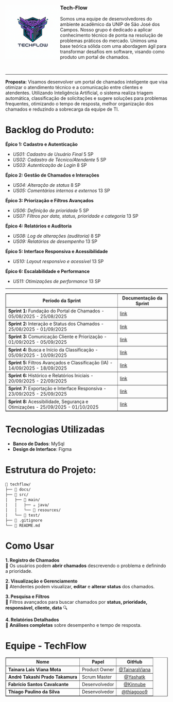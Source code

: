 <div>
  <img src="img/techflow-logo.png" alt="Logo TechFlow" width="170" align="left"> 
  <h3>Tech-Flow</h3>
  <p>Somos uma equipe de desenvolvedores do ambiente acadêmico da UNIP de São José dos Campos. Nosso grupo é dedicado a aplicar conhecimento técnico de ponta na resolução de problemas práticos do mercado. Unimos uma base teórica sólida com uma abordagem ágil para transformar desafios em software, visando como produto um portal de chamados.</p>
  <br style="clear: both;" />
</div>

<hr>

<p><strong>Proposta:</strong> 
Visamos desenvolver um portal de chamados inteligente que visa otimizar o atendimento técnico e a comunicação entre clientes e atendentes. Utilizando Inteligência Artificial, o sistema realiza triagem automática, classificação de solicitações e sugere soluções para problemas frequentes, otimizando o tempo de resposta, melhor organização dos chamados e reduzindo a sobrecarga da equipe de TI.</p>

<h1>Backlog do Produto:</h1>
<p><strong>Épico 1: Cadastro e Autenticação</strong></p>
<ul>
  <li><em>US01: Cadastro de Usuário Final</em> 5 SP</li>
  <li><em>US02: Cadastro de Técnico/Atendente</em> 5 SP</li>
  <li><em>US03: Autenticação de Login</em> 8 SP</li>
</ul>
<p><strong>Épico 2: Gestão de Chamados e Interações</strong></p>
<ul>
  <li><em>US04: Alteração de status</em> 8 SP</li>
  <li><em>US05: Comentários internos e externos</em> 13 SP</li>
</ul>
<p><strong>Épico 3: Priorização e Filtros Avançados</strong></p>
<ul>
  <li><em>US06: Definição de prioridade</em> 5 SP</li>
  <li><em>US07: Filtros por data, status, prioridade e categoria</em> 13 SP</li>
</ul>
<p><strong>Épico 4: Relatórios e Auditoria</strong></p>
<ul>
  <li><em>US08: Log de alterações (auditoria)</em> 8 SP</li>
  <li><em>US09: Relatórios de desempenho</em> 13 SP</li>
</ul>
<p><strong>Épico 5: Interface Responsiva e Acessibilidade</strong></p>
<ul>
  <li><em>US10: Layout responsivo e acessível</em> 13 SP</li>
</ul>
<p><strong>Épico 6: Escalabilidade e Performance</strong></p>
<ul>
  <li><em>US11: Otimizações de performance</em> 13 SP</li>
</ul>

<hr>

<table border="1" cellpadding="5" cellspacing="0">
  <thead>
    <tr>
      <th>Período da Sprint</th>
      <th>Documentação da Sprint</th>
    </tr>
  </thead>
  <tbody>
    <tr>
      <td><strong>Sprint 1:</strong> Fundação do Portal de Chamados - 05/08/2025 - 25/08/2025</td>
      <td><a href="[link]">link</a></td>
    </tr>
    <tr>
      <td><strong>Sprint 2:</strong> Interação e Status dos Chamados - 25/08/2025 - 01/09/2025</td>
      <td><a href="[link]">link</a></td>
    </tr>
    <tr>
      <td><strong>Sprint 3:</strong> Comunicação Cliente e Priorização - 01/09/2025 - 05/09/2025</td>
      <td><a href="[link]">link</a></td>
    </tr>
    <tr>
      <td><strong>Sprint 4:</strong> Busca e Início da Classificação - 05/09/2025 - 10/09/2025</td>
      <td><a href="[link]">link</a></td>
    </tr>
    <tr>
      <td><strong>Sprint 5:</strong> Filtros Avançados e Classificação (IA) - 14/09/2025 - 18/09/2025</td>
      <td><a href="[link]">link</a></td>
    </tr>
    <tr>
      <td><strong>Sprint 6:</strong> Histórico e Relatórios Iniciais - 20/09/2025 - 22/09/2025</td>
      <td><a href="[link]">link</a></td>
    </tr>
    <tr>
      <td><strong>Sprint 7:</strong> Exportação e Interface Responsiva - 23/09/2025 - 25/09/2025</td>
      <td><a href="[link]">link</a></td>
    </tr>
    <tr>
      <td><strong>Sprint 8:</strong> Acessibilidade, Segurança e Otimizações - 25/09/2025 - 01/10/2025</td>
      <td><a href="[link]">link</a></td>
    </tr>
  </tbody>
</table>

<h1>Tecnologias Utilizadas</h1>
<ul>
  <li><strong>Banco de Dados</strong>: MySql</li>
  <li><strong>Design de Interface</strong>: Figma</li>
</ul>

<h1>Estrutura do Projeto:</h1>
<pre><code>📁 techflow/
├── 📁 docs/
├── 📁 src/
│   ├── 📁 main/
│   │   ├── ☕ java/
│   │   └── 📄 resources/
│   └── 📁 test/
├── 📜 .gitignore
└── 📄 README.md
</code></pre>

<h1>Como Usar</h1>
<p><strong>1. Registro de Chamados</strong><br>
🔹 Os usuários podem <strong>abrir chamados</strong> descrevendo o problema e definindo a prioridade.</p>
<p><strong>2. Visualização e Gerenciamento</strong><br>
🔹 Atendentes podem visualizar, <strong>editar</strong> e <strong>alterar status</strong> dos chamados.</p>
<p><strong>3. Pesquisa e Filtros</strong><br>
🔹 Filtros avançados para buscar chamados por <strong>status, prioridade, responsável, cliente, data</strong> 🔍</p>
<p><strong>4. Relatórios Detalhados</strong><br>
🔹 <strong>Análises completas</strong> sobre desempenho e tempo de resposta.</p>

<h1>Equipe - TechFlow</h1>
<table border="1" cellpadding="5" cellspacing="0">
  <thead>
    <tr>
      <th>Nome</th>
      <th>Papel</th>
      <th style="text-align: center;">GitHub</th>
    </tr>
  </thead>
  <tbody>
    <tr>
      <td><strong>Tainara Lais Viana Mota</strong></td>
      <td>Product Owner</td>
      <td style="text-align: center;"><a href="https://github.com/TainaraViana">@TainaraViana</a></td>
    </tr>
    <tr>
      <td><strong>André Takashi Prado Takamura</strong></td>
      <td>Scrum Master</td>
      <td style="text-align: center;"><a href="https://github.com/Yashatk">@Yashatk</a></td>
    </tr>
    <tr>
      <td><strong>Fabrício Santos Cavalcante</strong></td>
      <td>Desenvolvedor</td>
      <td style="text-align: center;"><a href="https://github.com/Kinnube">@Kinnube</a></td>
    </tr>
    <tr>
      <td><strong>Thiago Paulino da Silva</strong></td>
      <td>Desenvolvedor</td>
      <td style="text-align: center;"><a href="https://github.com/thiagooo9">@thiagooo9</a></td>
    </tr>
  </tbody>
</table>
